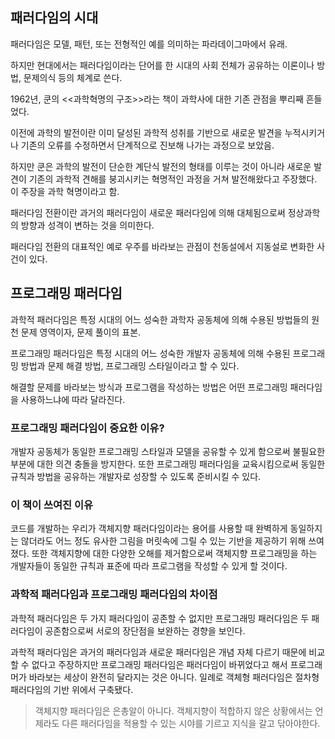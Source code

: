 ## 패러다임의 시대
패러다임은 모델, 패턴, 또는 전형적인 예를 의미하는 파라데이그마에서 유래.

하지만 현대에서는 패러다임이라는 단어를 한 시대의 사회 전체가 공유하는 이론이나 방법, 문제의식 등의 체계로 쓴다.

1962년, 쿤의 <<과학혁명의 구조>>라는 책이 과학사에 대한 기존 관점을 뿌리째 흔들었다.

이전에 과학의 발전이란 이미 달성된 과학적 성취를 기반으로 새로운 발견을 누적시키거나 기존의 오류를 수정하면서 단계적으로 진보해 나가는 과정으로 보았음.

하지만 쿤은 과학의 발전이 단순한 계단식 발전의 형태를 이루는 것이 아니라 새로운 발견이 기존의 과학적 견해를 붕괴시키는 혁명적인 과정을 거쳐 발전해왔다고 주장했다.
이 주장을 과학 혁명이라고 함.

패러다임 전환이란 과거의 패러다임이 새로운 패러다임에 의해 대체됨으로써 정상과학의 방향과 성격이 변하는 것을 의미한다.

패러다임 전환의 대표적인 예로 우주를 바라보는 관점이 천동설에서 지동설로 변화한 사건이 있다.

## 프로그래밍 패러다임

과학적 패러다임은 특정 시대의 어느 성숙한 과학자 공동체에 의해 수용된 방법들의 원천 문제 영역이자, 문제 풀이의 표본.

프로그래밍 패러다임은 특정 시대의 어느 성숙한 개발자 공동체에 의해 수용된 프로그래밍 방법과 문제 해결 방법, 프로그래밍 스타일이라고 할 수 있다.

해결할 문제를 바라보는 방식과 프로그램을 작성하는 방법은 어떤 프로그래밍 패러다임을 사용하느냐에 따라 달라진다.

### 프로그래밍 패러다임이 중요한 이유?
개발자 공동체가 동일한 프로그래밍 스타일과 모델을 공유할 수 있게 함으로써 불필요한 부분에 대한 의견 충돌을 방지한다.
또한 프로그래밍 패러다임을 교육시킴으로써 동일한 규칙과 방법을 공유하는 개발자로 성장할 수 있도록 준비시킬 수 있다.

### 이 책이 쓰여진 이유
코드를 개발하는 우리가 객체지향 패러다임이라는 용어를 사용할 때 완벽하게 동일하지는 않더라도 어느 정도 유사한 그림을 머릿속에 그릴 수 있는 기반을 제공하기 위해 쓰여졌다.
또한 객체지향에 대한 다양한 오해를 제거함으로써 객체지향 프로그래밍을 하는 개발자들이 동일한 규칙과 표준에 따라 프로그램을 작성할 수 있게 할 것이다.

### 과학적 패러다임과 프로그래밍 패러다임의 차이점
과학적 패러다임은 두 가지 패러다임이 공존할 수 없지만 프로그래밍 패러다임은 두 패러다임이 공존함으로써 서로의 장단점을 보완하는 경향을 보인다.

과학적 패러다임은 과거의 패러다임과 새로운 패러다임은 개념 자체 다르기 때문에 비교할 수 없다고 주장하지만 프로그래밍 패러다임은 패러다임이 바뀌었다고 해서 프로그래머가
바라보는 세상이 완전히 달라지는 것은 아니다. 일례로 객체형 패러다임은 절차형 패러다임의 기반 위에서 구축됐다.

>  객체지향 패러다임은 은총알이 아니다. 객체지향이 적합하지 않은 상황에서는 언제라도 다른 패러다임을 적용할 수 있는 시야를 기르고 지식을 갈고 닦아야한다.


